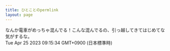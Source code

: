 ```yaml
---
title: ひとことのpermlink
layout: page
---
```

<div class="box" dt="1682381734553">
  なんか電車がめっちゃ混んでる！こんな混んでるの、引っ越してきてはじめてな気がするな。
  <div class="content is-small">Tue Apr 25 2023 09:15:34 GMT+0900 (日本標準時)</div>
</div>